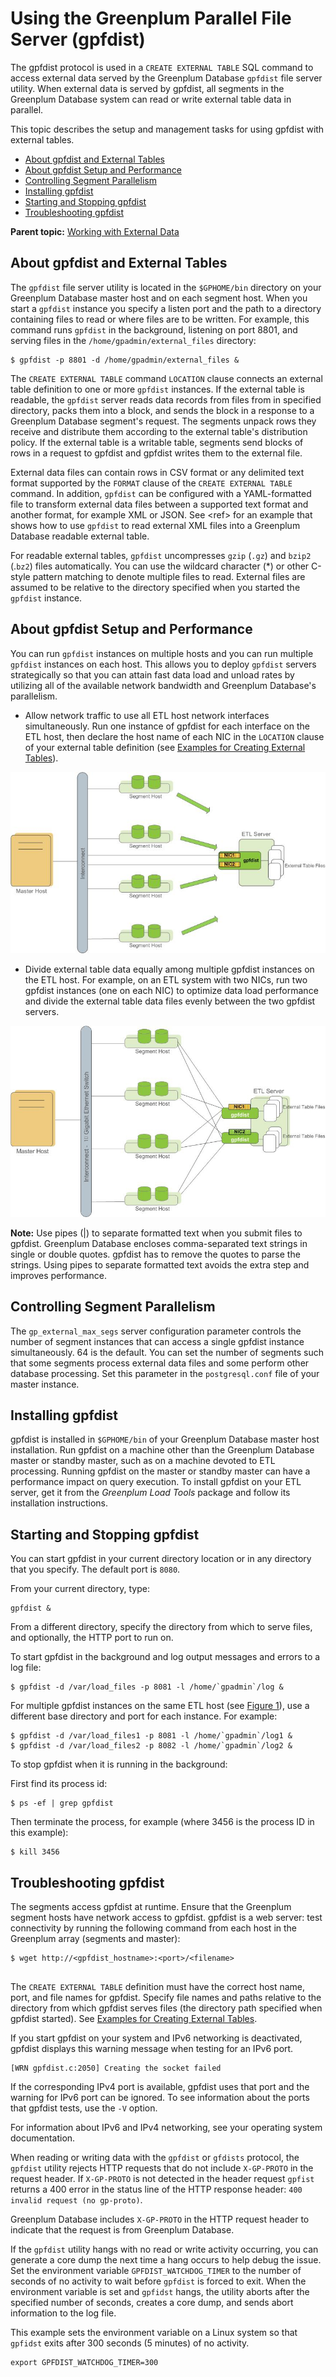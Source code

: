 # Using the Greenplum Parallel File Server \(gpfdist\) 

The gpfdist protocol is used in a `CREATE EXTERNAL TABLE` SQL command to access external data served by the Greenplum Database `gpfdist` file server utility. When external data is served by gpfdist, all segments in the Greenplum Database system can read or write external table data in parallel.

This topic describes the setup and management tasks for using gpfdist with external tables.

-   [About gpfdist and External Tables](#topic_xkt_vjy_4bb)
-   [About gpfdist Setup and Performance](#topic14)
-   [Controlling Segment Parallelism](#topic15)
-   [Installing gpfdist](#topic16)
-   [Starting and Stopping gpfdist](#topic17)
-   [Troubleshooting gpfdist](#topic18)

**Parent topic:** [Working with External Data](../external/g-working-with-file-based-ext-tables.html)

## About gpfdist and External Tables 

The `gpfdist` file server utility is located in the `$GPHOME/bin` directory on your Greenplum Database master host and on each segment host. When you start a `gpfdist` instance you specify a listen port and the path to a directory containing files to read or where files are to be written. For example, this command runs `gpfdist` in the background, listening on port 8801, and serving files in the `/home/gpadmin/external_files` directory:

```
$ gpfdist -p 8801 -d /home/gpadmin/external_files &
```

The `CREATE EXTERNAL TABLE` command `LOCATION` clause connects an external table definition to one or more `gpfdist` instances. If the external table is readable, the `gpfdist` server reads data records from files from in specified directory, packs them into a block, and sends the block in a response to a Greenplum Database segment's request. The segments unpack rows they receive and distribute them according to the external table's distribution policy. If the external table is a writable table, segments send blocks of rows in a request to gpfdist and gpfdist writes them to the external file.

External data files can contain rows in CSV format or any delimited text format supported by the `FORMAT` clause of the `CREATE EXTERNAL TABLE` command. In addition, `gpfdist` can be configured with a YAML-formatted file to transform external data files between a supported text format and another format, for example XML or JSON. See <ref\> for an example that shows how to use `gpfdist` to read external XML files into a Greenplum Database readable external table.

For readable external tables, `gpfdist` uncompresses `gzip` \(`.gz`\) and `bzip2` \(.`bz2`\) files automatically. You can use the wildcard character \(\*\) or other C-style pattern matching to denote multiple files to read. External files are assumed to be relative to the directory specified when you started the `gpfdist` instance.

## About gpfdist Setup and Performance 

You can run `gpfdist` instances on multiple hosts and you can run multiple `gpfdist` instances on each host. This allows you to deploy `gpfdist` servers strategically so that you can attain fast data load and unload rates by utilizing all of the available network bandwidth and Greenplum Database's parallelism.

-   Allow network traffic to use all ETL host network interfaces simultaneously. Run one instance of gpfdist for each interface on the ETL host, then declare the host name of each NIC in the `LOCATION` clause of your external table definition \(see [Examples for Creating External Tables](g-creating-external-tables---examples.html)\).

![](../graphics/ext_tables_multinic.jpg "External Table Using Single gpfdist Instance with Multiple NICs")

-   Divide external table data equally among multiple gpfdist instances on the ETL host. For example, on an ETL system with two NICs, run two gpfdist instances \(one on each NIC\) to optimize data load performance and divide the external table data files evenly between the two gpfdist servers.

![](../graphics/ext_tables.jpg "External Tables Using Multiple gpfdist Instances with Multiple NICs")

**Note:** Use pipes \(\|\) to separate formatted text when you submit files to gpfdist. Greenplum Database encloses comma-separated text strings in single or double quotes. gpfdist has to remove the quotes to parse the strings. Using pipes to separate formatted text avoids the extra step and improves performance.

## Controlling Segment Parallelism 

The `gp_external_max_segs` server configuration parameter controls the number of segment instances that can access a single gpfdist instance simultaneously. 64 is the default. You can set the number of segments such that some segments process external data files and some perform other database processing. Set this parameter in the `postgresql.conf` file of your master instance.

## Installing gpfdist 

gpfdist is installed in `$GPHOME/bin` of your Greenplum Database master host installation. Run gpfdist on a machine other than the Greenplum Database master or standby master, such as on a machine devoted to ETL processing. Running gpfdist on the master or standby master can have a performance impact on query execution. To install gpfdist on your ETL server, get it from the *Greenplum Load Tools* package and follow its installation instructions.

## Starting and Stopping gpfdist 

You can start gpfdist in your current directory location or in any directory that you specify. The default port is `8080`.

From your current directory, type:

```
gpfdist &
```

From a different directory, specify the directory from which to serve files, and optionally, the HTTP port to run on.

To start gpfdist in the background and log output messages and errors to a log file:

```
$ gpfdist -d /var/load_files -p 8081 -l /home/`gpadmin`/log &

```

For multiple gpfdist instances on the same ETL host \(see [Figure 1](#du165872)\), use a different base directory and port for each instance. For example:

```
$ gpfdist -d /var/load_files1 -p 8081 -l /home/`gpadmin`/log1 &
$ gpfdist -d /var/load_files2 -p 8082 -l /home/`gpadmin`/log2 &

```

To stop gpfdist when it is running in the background:

First find its process id:

```
$ ps -ef | grep gpfdist
```

Then terminate the process, for example \(where 3456 is the process ID in this example\):

```
$ kill 3456

```

## Troubleshooting gpfdist 

The segments access gpfdist at runtime. Ensure that the Greenplum segment hosts have network access to gpfdist. gpfdist is a web server: test connectivity by running the following command from each host in the Greenplum array \(segments and master\):

```
$ wget http://<gpfdist_hostname>:<port>/<filename>
         
```

The `CREATE EXTERNAL TABLE` definition must have the correct host name, port, and file names for gpfdist. Specify file names and paths relative to the directory from which gpfdist serves files \(the directory path specified when gpfdist started\). See [Examples for Creating External Tables](g-creating-external-tables---examples.html).

If you start gpfdist on your system and IPv6 networking is deactivated, gpfdist displays this warning message when testing for an IPv6 port.

```
[WRN gpfdist.c:2050] Creating the socket failed

```

If the corresponding IPv4 port is available, gpfdist uses that port and the warning for IPv6 port can be ignored. To see information about the ports that gpfdist tests, use the `-V` option.

For information about IPv6 and IPv4 networking, see your operating system documentation.

When reading or writing data with the `gpfdist` or `gfdists` protocol, the `gpfdist` utility rejects HTTP requests that do not include `X-GP-PROTO` in the request header. If `X-GP-PROTO` is not detected in the header request `gpfist` returns a 400 error in the status line of the HTTP response header: `400 invalid request (no gp-proto)`.

Greenplum Database includes `X-GP-PROTO` in the HTTP request header to indicate that the request is from Greenplum Database.

If the `gpfdist` utility hangs with no read or write activity occurring, you can generate a core dump the next time a hang occurs to help debug the issue. Set the environment variable `GPFDIST_WATCHDOG_TIMER` to the number of seconds of no activity to wait before `gpfdist` is forced to exit. When the environment variable is set and `gpfidst` hangs, the utility aborts after the specified number of seconds, creates a core dump, and sends abort information to the log file.

This example sets the environment variable on a Linux system so that `gpfidst` exits after 300 seconds \(5 minutes\) of no activity.

```
export GPFDIST_WATCHDOG_TIMER=300
```

